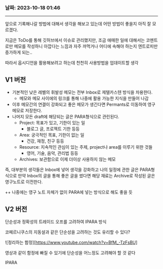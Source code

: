 ### 날짜: 2023-10-18 01:46
---

앞으로 기록해나갈 방법에 대해서 생각을 해보고 있는데 어떤 방법이 좋을지 아직 잘 모르겠다.

지금은 ToDo를 통해 깃허브에서 이슈로 관리했지만, 조금 애매한 일에 대해서는 코멘트로만 메모를 작성하니 아깝다는 느낌과 자주 까먹거나 어디에 속해야 하는지 엔트로피만 증가하게 되는..

따라서 옵시디언을 활용해보려고 하는데 천천히 사용방법을 업데이트할 생각

## V1 버전

- 기본적인 낮은 레벨의 휘발성 메모는 전부 Inbox로 제텔카스텐 방식을 차용한다.
	- 메모와 메모 사이에의 링크를 통해 나중에 활용 가능한 지식을 만들어 나감
- 이후 메모간의 연결이 강화되고 좋은 메모가 생긴다면 Permants로 이동하여 영구메모로 저장한다.
- 나머지 모든 draft에 해당되는 글은 PARA형식으로 관린된다.
	- Project: 목표가 있고, 기한이 있는 일
		- 블로그 글, 프로젝트 기한 등등
	- Area: 궁극적인 목표, 기한이 없는 일
		- 건강, 재정, 친구 등등
	- Resource: 지속적인 관심이 있는 주제, project나 area를 이루기 위한 것들
		- 영어, 기술, 음악, 관리법 등등
	- Archives: 보관함으로 이제 더이상 사용하지 않는 메모

즉, 대부분의 생각들은 Inbox에 넣어 생각을 강화하고 나의 일정에 관한 글은 PARA형식으로 만약 Inbox의 글을 통해 좋은 글을 썼다면 해당 재료는 Archive로 작성된 글은 영구노트로 이전한다.

++ 나중에는 영구 노트 자체가 없이 PARA에 넣는 방식으로 해도 좋을 듯

## V2 버전

단순성과 정확성의 트레이드 오프를 고려하여 IPARA 방식

코페르니쿠스의 지동설과 같은 단순성을 고려하는 것도 유리할 수 있다?

![정리하는 함정][https://www.youtube.com/watch?v=BfM_-TzFsBU]

영상과 같이 함정에 빠질 수 있기에 단순성을 어느정도 고려해야 할 것 같다

IPARA